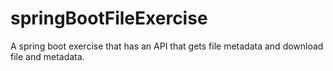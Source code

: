 # springBootFileExercise
A spring boot exercise that has an API that gets file metadata and download file and metadata.
